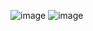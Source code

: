 ![image](https://user-images.githubusercontent.com/15152465/44390699-e14e7f80-a568-11e8-9bc0-f8bb636bb955.png)
![image](https://user-images.githubusercontent.com/15152465/44390719-e9a6ba80-a568-11e8-8385-6bd3c6b90aca.png)
